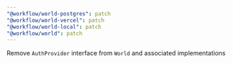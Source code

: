 ```yaml
---
"@workflow/world-postgres": patch
"@workflow/world-vercel": patch
"@workflow/world-local": patch
"@workflow/world": patch
---
```


Remove `AuthProvider` interface from `World` and associated implementations
